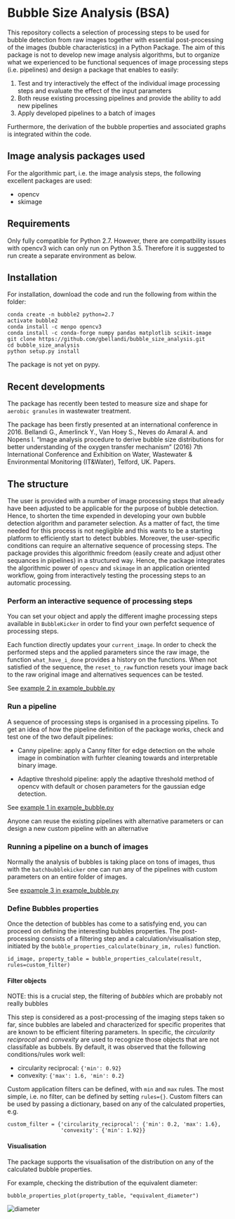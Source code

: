 # Bubble Size Analysis (BSA)

This repository collects a selection of processing steps to be used for bubble detection from raw images together with essential post-processing of the images (bubble characteristics) in a Python Package. The aim of this package is not to develop new image analysis algorithms, but to organize what we experienced to be functional sequences of image processing steps (i.e. pipelines) and design a package that enables to easily:

1. Test and try interactively the effect of the individual image processing steps and evaluate the effect of the input parameters
2. Both reuse existing processing pipelines and provide the ability to add new pipelines
3. Apply developed pipelines to a batch of images

Furthermore, the derivation of the bubble properties and associated graphs is integrated within the code.


## Image analysis packages used 
For the algorithmic part, i.e. the image analysis steps, the following excellent packages are used:
- opencv
- skimage

## Requirements
Only fully compatible for Python 2.7. However, there are compatbility issues with opencv3 wich can only run on Python 3.5. Therefore it is suggested to run create a separate environment as below.

## Installation
For installation, download the code and run the following from within the folder:

```
conda create -n bubble2 python=2.7
activate bubble2
conda install -c menpo opencv3
conda install -c conda-forge numpy pandas matplotlib scikit-image
git clone https://github.com/gbellandi/bubble_size_analysis.git
cd bubble_size_analysis
python setup.py install
```

The package is not yet on pypy. 


## Recent developments
The package has recently been tested to measure size and shape for `aerobic granules` in wastewater treatment.

The package has been firstly presented at an international conference in 2016.
Bellandi G., Amerlinck Y., Van Hoey S., Neves do Amaral A. and Nopens I. “Image analysis procedure to derive bubble size distributions for better understanding of the oxygen transfer mechanism” (2016) 7th International Conference and Exhibition on Water, Wastewater & Environmental Monitoring (IT&Water), Telford, UK. Papers.

## The structure
The user is provided with a number of image processing steps that already have been adjusted to be applicable for the purpose of bubble detection. Hence, to shorten the time expended in developing your own bubble detection algorithm and parameter selection. As a matter of fact, the time needed for this process is not negligible and this wants to be a starting platform to efficiently start to detect bubbles. Moreover, the user-specific conditions can require an alternative sequence of processing steps. The package provides this algorithmic freedom (easily create and adjust other sequances in pipelines) in a structured way. Hence, the package integrates the algorithmic power of `opencv` and `skimage` in an application oriented workflow, going from interactively testing the processing steps to an automatic processing. 

### Perform an interactive sequence of processing steps
You can set your object and apply the different imaghe processing steps available in `BubbleKicker` in order to find your own perfefct sequence of processing steps. 

Each function directly updates your `current_image`. In order to check the performed steps and the applied parameters since the raw image, the function `what_have_i_done` provides a history on the functions. When not satisfied of the sequence, the `reset_to_raw` function resets your image back to the raw original image and alternatives sequences can be tested. 

See [example 2 in example_bubble.py](https://github.com/gbellandi/bubble_size_analysis/blob/master/examples/example_bubble.py#L31)

### Run a pipeline
A sequence of processing steps is organised in a processing pipelins. To get an idea of how the pipeline definition of the package works, check and test one of the two default pipelines:

- Canny pipeline:
	apply a Canny filter for edge detection on the whole image in combination with furhter cleaning towards and interpretable binary image.

- Adaptive threshold pipeline: 
	apply the adaptive threshold method of opencv with default or chosen parameters for the gaussian edge detection.

See [example 1 in example_bubble.py](https://github.com/gbellandi/bubble_size_analysis/blob/master/examples/example_bubble.py#L11)

Anyone can reuse the existing pipelines with alternative parameters or can design a new custom pipeline with an alternative 

### Running a pipeline on a bunch of images
Normally the analysis of bubbles is taking place on tons of images, thus with the `batchbubblekicker` one can run any of the pipelines with custom parameters on an entire folder of images. 

See [expample 3 in example_bubble.py](https://github.com/gbellandi/bubble_size_analysis/blob/master/examples/example_bubble.py#L73)

### Define Bubbles properties
Once the detection of bubbles has come to a satisfying end, you can proceed on defining the interesting bubbles properties. The post-processing consists of a filtering step and a calculation/visualisation step, initiated by the `bubble_properties_calculate(binary_im, rules)` function. 

```
id_image, property_table = bubble_properties_calculate(result, rules=custom_filter)
```

#### Filter objects
NOTE: this is a crucial step, the filtering of *bubbles* which are probably not really bubbles

This step is considered as a post-processing of the imaging steps taken so far, since bubbles are labeled and characterized for specific properites that are known to be efficient filtering parameters. In specific, the *circularity reciprocal* and *convexity* are used to recognize those objects that are not classifable as bubbels. By default, it was observed that the following conditions/rules work well:
* circularity reciprocal: `{'min': 0.92}`
* convexity: `{'max': 1.6, 'min': 0.2}`

Custom application filters can be defined, with `min` and `max` rules.  The most simple, i.e. no filter, can be defined by setting `rules={}`. Custom filters can be used by passing a dictionary, based on any of the calculated properties, e.g.

```
custom_filter = {'circularity_reciprocal': {'min': 0.2, 'max': 1.6},
                 'convexity': {'min': 1.92}}
```

#### Visualisation
The package supports the visualisation of the distribution on any of the calculated bubble properties. 

For example, checking the distribution of the equivalent diameter:

```
bubble_properties_plot(property_table, "equivalent_diameter")
```

![diameter](examples/output_eq_diameter.png)

